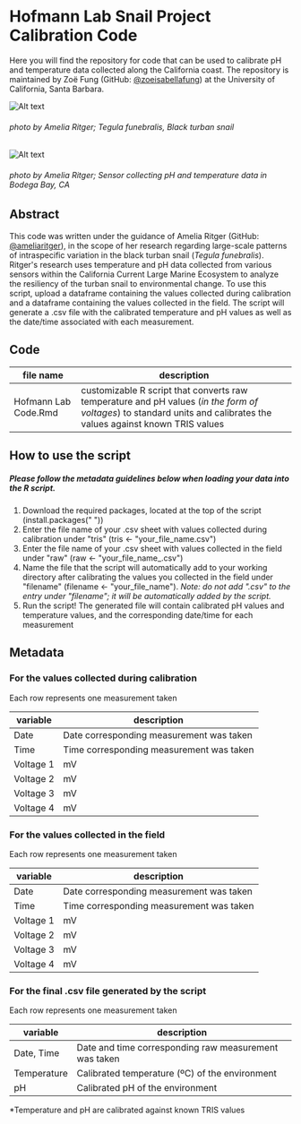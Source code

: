 # Hofmann Lab Snail Project Calibration Code
Here you will find the repository for code that can be used to calibrate pH and temperature data collected along the California coast. The repository is maintained by Zoë Fung (GitHub: [@zoeisabellafung](https://github.com/zoeisabellafung)) at the University of California, Santa Barbara.

![Alt text](/SnailProject/teggy.JPG?raw=true)
###### photo by Amelia Ritger; *Tegula funebralis*, Black turban snail

![Alt text](/SnailProject/bodega-sun.JPG?raw=true)
###### photo by Amelia Ritger; Sensor collecting pH and temperature data in Bodega Bay, CA

## Abstract
This code was written under the guidance of Amelia Ritger (GitHub: [@ameliaritger](https://github.com/ameliaritger)), in the scope of her research regarding large-scale patterns of intraspecific variation in the black turban snail (*Tegula funebralis*). Ritger's research uses temperature and pH data collected from various sensors within the California Current Large Marine Ecosystem to analyze the resiliency of the turban snail to environmental change. To use this script, upload a dataframe containing the values collected during calibration and a dataframe containing the values collected in the field. The script will generate a .csv file with the calibrated temperature and pH values as well as the date/time associated with each measurement.

## Code
file name | description 
---|-----------
Hofmann Lab Code.Rmd | customizable R script that converts raw temperature and pH values (*in the form of voltages*) to standard units and calibrates the values against known TRIS values

## How to use the script
##### Please follow the metadata guidelines below when loading your data into the R script.
1. Download the required packages, located at the top of the script (install.packages(" "))
2. Enter the file name of your .csv sheet with values collected during calibration under "tris" (tris <- "your_file_name.csv")
3. Enter the file name of your .csv sheet with values collected in the field under "raw" (raw <- "your_file_name_.csv")
4. Name the file that the script will automatically add to your working directory after calibrating the values you collected in the field under "filename" (filename <- "your_file_name").
*Note: do not add ".csv" to the entry under "filename"; it will be automatically added by the script.*
5. Run the script! The generated file will contain calibrated pH values and temperature values, and the corresponding date/time for each measurement

## Metadata 
### For the values collected during calibration
Each row represents one measurement taken	

variable | description
---|---
Date | Date corresponding measurement was taken
Time | Time corresponding measurement was taken
Voltage 1	| mV
Voltage 2	| mV
Voltage 3 | mV
Voltage 4 | mV

### For the values collected in the field
Each row represents one measurement taken	

variable | description
---|---
Date | Date corresponding measurement was taken
Time | Time corresponding measurement was taken
Voltage 1	| mV
Voltage 2	| mV
Voltage 3 | mV
Voltage 4 | mV

### For the final .csv file generated by the script
Each row represents one measurement taken	

variable | description
---|---
Date, Time |	Date and time corresponding raw measurement was taken
Temperature	| Calibrated temperature (ºC) of the environment
pH	| Calibrated pH of the environment

*Temperature and pH are calibrated against known TRIS values